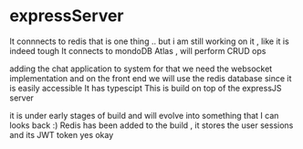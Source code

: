 # expressServer
It connnects to redis that is one thing .. but i am still working on it , like it is indeed tough
It connects to mondoDB Atlas , will perform CRUD ops


adding the chat application to system for that we need the websocket implementation and on the front end we will use the redis database since it is easily accessible
It has typescipt
This is build on top of the expressJS server

it is under early stages of build and will evolve into something that I can looks back :)
Redis has been added to the build , it stores the user sessions and its JWT token
yes
okay
